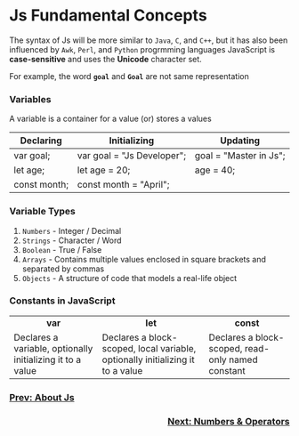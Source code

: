 # Js Fundamental Concepts
The syntax of Js will be more similar to `Java`, `C`, and `C++`, but it has also been influenced by `Awk`, `Perl`, and `Python` progrmming languages
JavaScript is **case-sensitive** and uses the **Unicode** character set. 

For example, the word **`goal`** and **`Goal`** are not same representation

### Variables 
A variable is a container for a value (or) stores a values

| **Declaring**  | **Initializing** | **Updating**
| ------------- | ------------- | -------------
| var goal; | var goal = "Js Developer"; | goal = "Master in Js";
let age; | let age = 20; | age = 40; |
const month; |const month = "April"; |

### Variable Types
1. `Numbers` - Integer / Decimal
2. `Strings` - Character / Word
3. `Boolean` - True / False
4. `Arrays` - Contains multiple values enclosed in square brackets and separated by commas
5. `Objects` -  A structure of code that models a real-life object

### Constants in JavaScript
<table>
<tbody>
<tr align="center">
<td><strong>var</strong></td>
<td><strong>let</strong></td>
<td><strong>const</strong></td>
</tr>
<tr>
<td>
Declares a variable, optionally initializing it to a value
</td>
<td>
Declares a block-scoped, local variable, optionally initializing it to a value
</td>
<td>
Declares a block-scoped, read-only named constant
</td>
</tr>
</tbody>
</table>


<h3 align="left"><a href="/javascript">Prev: About Js</a></h3>
<h3 align="right"><a href="02-Number-Operators">Next: Numbers & Operators</a></h3>
